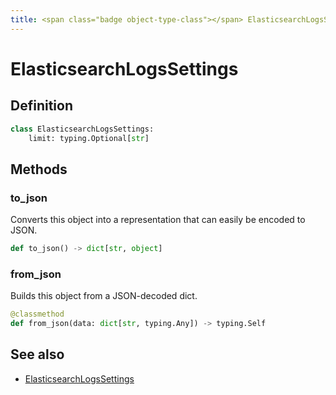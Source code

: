 ```yaml
---
title: <span class="badge object-type-class"></span> ElasticsearchLogsSettings
---
```

# <span class="badge object-type-class"></span> ElasticsearchLogsSettings

## Definition

```python
class ElasticsearchLogsSettings:
    limit: typing.Optional[str]
```
## Methods

### <span class="badge object-method"></span> to_json

Converts this object into a representation that can easily be encoded to JSON.

```python
def to_json() -> dict[str, object]
```

### <span class="badge object-method"></span> from_json

Builds this object from a JSON-decoded dict.

```python
@classmethod
def from_json(data: dict[str, typing.Any]) -> typing.Self
```

## See also

 * <span class="badge builder"></span> [ElasticsearchLogsSettings](./builder-ElasticsearchLogsSettings.md)
